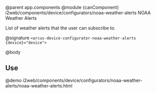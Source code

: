 @parent app.components
@module {canComponent} i2web/components/device/configurators/noaa-weather-alerts NOAA Weather Alerts

List of weather alerts that the user can subscribe to.

@signature `<arcus-device-configurator-noaa-weather-alerts {device}="device">`

@body

## Use

@demo i2web/components/device/configurators/noaa-weather-alerts/noaa-weather-alerts.html
